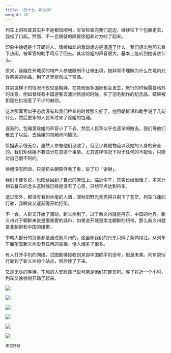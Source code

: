 ```yaml
---
title: "四十七，新义州"
weight: 48
---
```


列车上的检查其实并不是都很顺利，军官检查完我们这边，继续往下个包厢走去，我松了口起。然而，不一会隔壁的隔壁徐姐和对方吵了起来。

印象中徐姐是个开朗的人，情绪如此的激动想必是遭遇了什么。我们想出包厢去看下热闹，被军官的助手呵斥了回去。其实徐姐的声音很大，基本上能听到她诉求什么。

原来，徐姐在开城买的特产人参被限制不让带出境，她非常不理解为什么在境内允许购买的物品，到了这里竟然成了禁品。

其实这样子的情况不仅仅是朝鲜，在其他很多国家都会发生，旅行的时候需要格外的注意。例如曾经有中国游客去澳洲旅游的时候，买了羽毛制作的纪念品，结果被扣留在机场惹了不少的麻烦。

这次那军官似乎态度没有和我们检查的时候那么好了，他用朝鲜语和助手说了几句什么，然后更多的人民军过来了徐姐的包厢。

逐渐的，包厢里徐姐的声音小了下去，然后人民军似乎也逐渐的散去。我们等他们散去了以后，去徐姐的包厢询问情况。

徐姐表示很无奈，虽然人参被他们没收了，但至少其他物品以及她的人身的安全的。我们劝徐姐不要过分在意这个事情，尤其这样情况下对于任何的不配合，只能对自己很不利的。

徐姐没有回话，只是扭头朝窗外看了看，说了句「谢谢」。

我们不便多说，也陆续回到了自己的座位上。临近中午，其实已经很饿了，本来计划去餐车的念头这时候已经是没有了心思，只想早点达到丹东。

透过窗外，都没有看到丝毫的人烟，深秋田野光秃秃得只剩下了苍茫。列车飞速的行驶，我眼皮又逐渐得开始打架。

不一会，人群又开始了骚动，新义州到了。过了新义州就是丹东，中国的地界。新义州对于朝鲜来说是很重要的城市，如果说开城是南北朝鲜的纽带，那么新义州就是北朝鲜和中国的纽带。

中朝大部分的贸易都是通过新义州的，这里和我们的丹东只隔了条鸭绿江。从列车车厢望去新义州没有任何的高楼，但人烟多了很多。

有人打开手机的网络，试图能够接收到来自中国的手机信号，但是未果。列车貌似行驶到了新义州的个站点，然后停了下来。

又是无尽的等待，车厢的人安慰自己说可能是他们在卸货吧。等了将近一个小时，列车又徐徐得开动了起来。

![](/north-korea/0666.jpg)

![](/north-korea/0671.jpg)

![](/north-korea/0674.jpg)

![](/north-korea/0677.jpg)

![](/north-korea/0679.jpg)

![](/north-korea/0683.jpg)

`未完待续`
